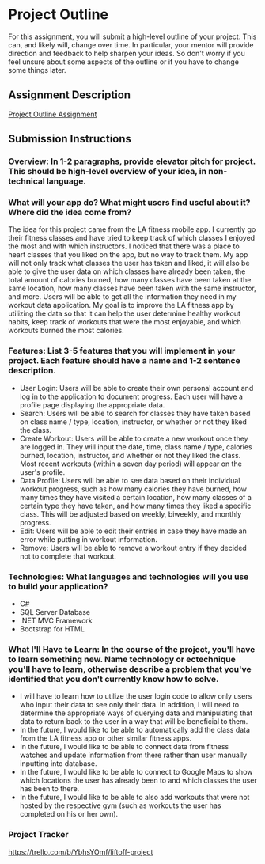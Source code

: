 # Project Outline
For this assignment, you will submit a high-level outline of your project. This can, and likely will, change over time. In particular, your mentor will provide direction and feedback to help sharpen your ideas. So don't worry if you feel unsure about some aspects of the outline or if you have to change some things later.

## Assignment Description
[Project Outline Assignment](https://education.launchcode.org/liftoff/modules/assignments/project-outline)

## Submission Instructions

### Overview: In 1-2 paragraphs, provide elevator pitch for project.  This should be high-level overview of your idea, in non-technical language.
### What will your app do?  What might users find useful about it?  Where did the idea come from?
The idea for this project came from the LA fitness mobile app.  I currently go their fitness classes and have tried to keep track of which classes I enjoyed the most and with which instructors.  I noticed that there was a place to heart classes that you liked on the app, but no way to track them.  My app will not only track what classes the user has taken and liked, it will also be able to give the user data on which classes have already been taken, the total amount of calories burned, how many classes
have been taken at the same location, how many classes have been taken with the same instructor, and more.  Users will be able to get all the information they need in my workout data application.  My goal is to improve the LA fitness app by utilizing the data so that it can help the user determine healthy workout habits, keep track of workouts that were the most enjoyable, and which workouts burned the most calories.
### Features: List 3-5 features that you will implement in your project.  Each feature should have a name and 1-2 sentence description.
- User Login: Users will be able to create their own personal account and log in to the application to document progress.  Each user will have a profile page displaying the appropriate data.
- Search: Users will be able to search for classes they have taken based on class name / type, location, instructor, or whether or not they liked the class.
- Create Workout: Users will be able to create a new workout once they are logged in.  They will input the date, time, class name / type, calories burned, location, instructor, and whether or not they liked the class.  Most recent workouts (within a seven day period) will appear on the user's profile.
- Data Profile: Users will be able to see data based on their individual workout progress, such as how many calories they have burned, how many times they have visited a certain location, how many classes of a certain type they have taken, and how many times they liked a specific class.  This will be adjusted based on weekly, biweekly, and monthly progress.
- Edit: Users will be able to edit their entries in case they have made an error while putting in workout information.
- Remove: Users will be able to remove a workout entry if they decided not to complete that workout.
### Technologies: What languages and technologies will you use to build your application?
- C#
- SQL Server Database
- .NET MVC Framework
- Bootstrap for HTML
### What I'll Have to Learn: In the course of the project, you'll have to learn something new.  Name technology or ectechnique you'll have to learn, otherwise describe a problem that you've identified that you don't currently know how to solve.
- I will have to learn how to utilize the user login code to allow only users who input their data to see only their data. In addition, I will need to determine the appropriate ways of querying data and manipulating that data to return back to the user in a way that will be beneficial to them.
- In the future, I would like to be able to automatically add the class data from the LA fitness app or other similar fitness apps.
- In the future, I would like to be able to connect data from fitness watches and update information from there rather than user manually inputting into database.
- In the future, I would like to be able to connect to Google Maps to show which locations the user has already been to and which classes the user has been to there.
- In the future, I would like to be able to also add workouts that were not hosted by the respective gym (such as workouts the user has completed on his or her own).
### Project Tracker
https://trello.com/b/YbhsYOmf/liftoff-project
